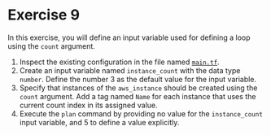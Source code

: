 # Exercise 9

In this exercise, you will define an input variable used for defining a loop using the `count` argument.

1. Inspect the existing configuration in the file named [`main.tf`](./main.tf).
2. Create an input variable named `instance_count` with the data type `number`. Define the number 3 as the default value for the input variable.
3. Specify that instances of the `aws_instance` should be created using the `count` argument. Add a tag named `Name` for each instance that uses the current count index in its assigned value.
4. Execute the `plan` command by providing no value for the `instance_count` input variable, and 5 to define a value explicitly.
